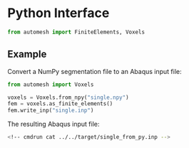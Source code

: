 # Python Interface

```py
from automesh import FiniteElements, Voxels
```

## Example

Convert a NumPy segmentation file to an Abaqus input file:

```py
from automesh import Voxels

voxels = Voxels.from_npy("single.npy")
fem = voxels.as_finite_elements()
fem.write_inp("single.inp")
```

<!-- cmdrun wget https://github.com/autotwin/automesh/raw/main/tests/input/single.npy -O ../../target/single_for_py.npy -->
<!-- cmdrun python3 -c 'from automesh import Voxels; voxels = Voxels.from_npy("../../target/single_for_py.npy"); fem = voxels.as_finite_elements(); fem.write_inp("../../target/single_from_py.inp")' -->

The resulting Abaqus input file:

```sh
<!-- cmdrun cat ../../target/single_from_py.inp -->
```
